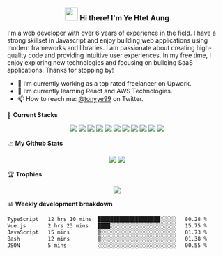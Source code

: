 <h3 align="center"><img src = "https://raw.githubusercontent.com/MartinHeinz/MartinHeinz/master/wave.gif" width = 30px> Hi there! I'm Ye Htet Aung</h3>

I'm a web developer with over 6 years of experience in the field. I have a strong skillset in Javascript and enjoy building web applications using modern frameworks and libraries. I am passionate about creating high-quality code and providing intuitive user experiences. In my free time, I enjoy exploring new technologies and focusing on building SaaS applications. Thanks for stopping by!

- 🔭 I’m currently working as a top rated freelancer on Upwork.
- 🌱 I’m currently learning React and AWS Technologies.
- 📫 How to reach me: [@tonyye99](https://twitter.com/TonyYe99) on Twitter.

🚀 **Current Stacks**
<p align="center">
  <img src="https://img.shields.io/badge/JavaScript-323330?style=for-the-badge&logo=javascript&logoColor=F7DF1E" />
  <img src="https://img.shields.io/badge/TypeScript-007ACC?style=for-the-badge&logo=typescript&logoColor=white" />
  <img src="https://img.shields.io/badge/Vue.js-35495E?style=for-the-badge&logo=vuedotjs&logoColor=4FC08D" />
  <img src="https://img.shields.io/badge/Node.js-339933?style=for-the-badge&logo=nodedotjs&logoColor=white" />
  <img src="https://img.shields.io/badge/Express.js-000000?style=for-the-badge&logo=express&logoColor=white" />
  <img src="https://img.shields.io/badge/nuxt.js-00C58E?style=for-the-badge&logo=nuxtdotjs&logoColor=white" />
  <img src="https://img.shields.io/badge/Tailwind_CSS-38B2AC?style=for-the-badge&logo=tailwind-css&logoColor=white" />
  <img src="https://img.shields.io/badge/Docker-2CA5E0?style=for-the-badge&logo=docker&logoColor=white" />
  <img src="https://img.shields.io/badge/Amazon_AWS-FF9900?style=for-the-badge&logo=amazonaws&logoColor=white" />
  <img src="https://img.shields.io/badge/MongoDB-4EA94B?style=for-the-badge&logo=mongodb&logoColor=white" />
  <img src="https://img.shields.io/badge/Supabase-181818?style=for-the-badge&logo=supabase&logoColor=white" />
</p>

📈 **My Github Stats**
<p align="center">
  <img src="https://github-readme-stats-git-masterrstaa-rickstaa.vercel.app/api?username=tonyye99&theme=dark" />
  <img src="https://github-readme-streak-stats.herokuapp.com/?user=tonyye99&theme=dark" />
</p>

🏆 **Trophies**
<p align="center">
  <img src="https://github-profile-trophy.vercel.app/?username=tonyye99&theme=dark" />
</p>

📊 **Weekly development breakdown**
<!--START_SECTION:waka-->

```txt
TypeScript   12 hrs 10 mins  ████████████████████░░░░░   80.28 %
Vue.js       2 hrs 23 mins   ████░░░░░░░░░░░░░░░░░░░░░   15.75 %
JavaScript   15 mins         ▒░░░░░░░░░░░░░░░░░░░░░░░░   01.73 %
Bash         12 mins         ▒░░░░░░░░░░░░░░░░░░░░░░░░   01.38 %
JSON         5 mins          ░░░░░░░░░░░░░░░░░░░░░░░░░   00.55 %
```

<!--END_SECTION:waka-->

